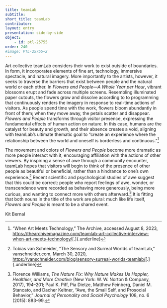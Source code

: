 ```yaml
---
title: teamLab
subtitle: 
short_title: teamLab
contributor:
layout: entry
presentation: side-by-side
object: 
    - id: ptl-25755
order: 240
#image: PTL-25755~2
---
```


Art collective teamLab considers their work to exist outside of boundaries. In form, it incorporates elements of fine art, technology, immersive spectacle, and natural imagery. More importantly to the artists, however, it seeks to traverse the barriers that exist between people and the natural world or each other. In *Flowers and People—A Whole Year per Hour*, vibrant blossoms erupt and fade across multiple screens. Resembling illuminated paper cutouts, the flowers grow and dissolve according to to programming that continuously renders the imagery in response to real-time actions of visitors. As people spend time with the work, flowers bloom abundantly in front of them; when they move away, the petals scatter and disappear. *Flowers and People* transforms through visitor presence, expressing the fundamental effects of human action on nature. In this case, humans are the catalyst for beauty and growth, and their absence creates a void, aligning with teamLab’s ultimate thematic goal to “create an experience where the relationship between the world and oneself is borderless and continuous.”[^1]

The movement and colors of *Flowers and People* become more dramatic as more people interact with it, encouraging affiliation with the actions of other viewers. By inspiring a sense of awe through a community encounter, teamLab hopes that visitors will begin to think of the presence of other people as beautiful or beneficial, rather than a hindrance to one’s own experience.[^2] Recent scientific and psychological studies of awe suggest that this could be correct: people who report feelings of awe, wonder, or transcendence were recorded as behaving more generously, being more curious, and wanting to connect more with others afterward.[^3] It is fitting that both nouns in the title of the work are plural: much like life itself, *Flowers and People* is meant to be a shared event.

<p class="is-aligned-right">Kit Bernal</p>

[^1]: “When Art Meets Technology,” The Archive, accessed August 8, 2023, <https://thearchivemagazine.com/teamlab-art-collective-interview-when-art-meets-technology/>[.]{.underline}

[^2]: Tobias van Schneider, “The Sensory and Surreal Worlds of teamLab,” vanschneider.com, March 30, 2020, <https://vanschneider.com/blog/sensory-surreal-worlds-teamlab/>[.]{.underline}

[^3]: Florence Williams, *The Nature Fix: Why Nature Makes Us Happier, Healthier, and More Creative* (New York: W. W. Norton & Company, 2017), 194–201; Paul K. Piff, Pia Dietze, Matthew Feinberg, Daniel M. Stancato, and Dacher Keltner, “Awe, the Small Self, and Prosocial Behavior,” *Journal of Personality and Social Psychology* 108, no. 6 (2015): 883–99.
